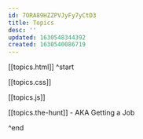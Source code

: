 ```yaml
---
id: 7ORA89HZZPVJyFy7yCtD3
title: Topics
desc: ''
updated: 1630548344392
created: 1630540086719
---
```


[[topics.html]] ^start

[[topics.css]]

[[topics.js]]

[[topics.the-hunt]] - AKA Getting a Job

^end
